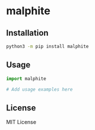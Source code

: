 # malphite

## Installation

```bash
python3 -m pip install malphite
```

## Usage

```python
import malphite

# Add usage examples here
```

## License

MIT License
